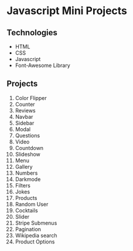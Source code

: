 # Javascript Mini Projects

## Technologies

-   HTML
-   CSS
-   Javascript
-   Font-Awesome Library

## Projects

1. Color Flipper
2. Counter
3. Reviews
4. Navbar
5. Sidebar
6. Modal
7. Questions
8. Video
9. Countdown
10. Slideshow
11. Menu
12. Gallery
13. Numbers
14. Darkmode
15. Filters
16. Jokes
17. Products
18. Random User
19. Cocktails
20. Slider
21. Stripe Submenus
22. Pagination
23. Wikipedia search
24. Product Options
